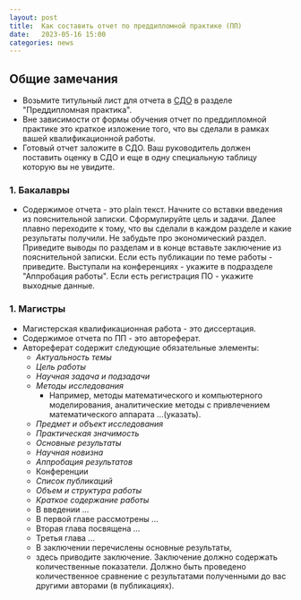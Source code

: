 ```yaml
---
layout: post
title:  Как составить отчет по преддипломной практике (ПП)
date:   2023-05-16 15:00
categories: news
---
```


## Общие замечания

* Возьмите титульный лист для отчета в [СДО](online-edu.mirea.ru) в разделе "Преддипломная практика".
* Вне зависимости от формы обучения отчет по преддипломной практике это краткое изложение того, что вы сделали в рамках вашей квалификационной работы.
* Готовый отчет заложите в СДО. Ваш руководитель должен поставить оценку в СДО и еще в одну специальную таблицу которую вы не увидите.

### 1. Бакалавры

* Содержимое отчета - это plain текст. Начните со вставки введения из пояснительной записки. Сформулируйте цель и задачи. Далее плавно переходите к тому, что вы сделали в каждом разделе и какие результаты получили. Не забудьте про экономический раздел.
Приведите выводы по разделам и в конце вставьте заключение из пояснительной записки. Если есть публикации по теме работы - приведите. Выступали на конференциях - укажите в подразделе "Аппробация работы". Если есть регистрация ПО - укажите выходные данные.

### 1. Магистры

* Магистерская квалификационная работа - это диссертация. 
* Содержимое отчета по ПП - это автореферат. 
* Автореферат содержит следующие обязательные элементы:
  * _Актуальность темы_
  * _Цель работы_
  * _Научная задача и подзадачи_
  * _Методы исследования_
    * Например, методы математического и компьютерного моделирования, аналитические методы с привлечением математического аппарата ...(указать).
  * _Предмет и объект исследования_
  * _Практическая значимость_
  * _Основные результаты_
  * _Научная новизна_
  * _Аппробация результатов_
   * Конференции
  * _Список публикаций_
  * _Объем и структура работы_
  * _Краткое содержание работы_
   * В введении ...
   * В первой главе рассмотрены ...
   * Вторая глава посвящена ...
   * Третья глава ...
   * В заключении перечислены основные результаты, 
    * здесь приводите заключение. Заключение должно содержать количественные показатели. Должно быть проведено количественное сравнение с результатами полученными до вас другими авторами (в публикациях).
   










